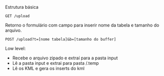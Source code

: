Estrutura básica

    GET /upload

Retorno o formulário com campo para inserir nome da tabela e tamanho do arquivo. 

    POST /upload?t=[nome tabela]&b=[tamanho do buffer]
    
Low level:
- Recebe o arquivo zipado e extraí para a pasta input
- Lê a pasta input e extrai para pasta /.temp
- Lê os KML e gera os inserts do kml